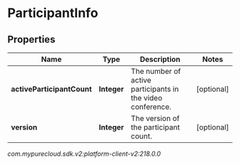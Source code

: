 # ParticipantInfo


## Properties

| Name | Type | Description | Notes |
| ------------ | ------------- | ------------- | ------------- |
| **activeParticipantCount** | **Integer** | The number of active participants in the video conference. |  [optional] |
| **version** | **Integer** | The version of the participant count. |  [optional] |




_com.mypurecloud.sdk.v2:platform-client-v2:218.0.0_
